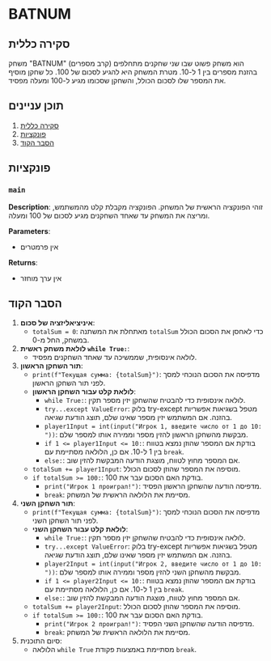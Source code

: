 # BATNUM

## סקירה כללית

משחק "BATNUM" (קרב מספרים) הוא משחק פשוט שבו שני שחקנים מתחלפים בהזנת מספרים בין 1 ל-10. מטרת המשחק היא להגיע לסכום של 100. כל שחקן מוסיף את המספר שלו לסכום הכולל, והשחקן שסכומו מגיע ל-100 ומעלה מפסיד.

## תוכן עניינים

1. [סקירה כללית](#סקירה-כללית)
2. [פונקציות](#פונקציות)
3. [הסבר הקוד](#הסבר-הקוד)

## פונקציות

### `main`

**Description**: זוהי הפונקציה הראשית של המשחק. הפונקציה מקבלת קלט מהמשתמש, ומריצה את המשחק עד שאחד השחקנים מגיע לסכום של 100 ומעלה.

**Parameters**:
- אין פרמטרים

**Returns**:
- אין ערך מוחזר

## הסבר הקוד

1. **איניציאליזציה של סכום**:
    - `totalSum = 0`: מאתחלת את המשתנה `totalSum` כדי לאחסן את הסכום הכולל במשחק, החל מ-0.
2. **לולאת משחק ראשית `while True:`**:
    - לולאה אינסופית, שממשיכה עד שאחד השחקנים מפסיד.
3. **תור השחקן הראשון**:
    - `print(f"Текущая сумма: {totalSum}")`: מדפיסה את הסכום הנוכחי למסך לפני תור השחקן הראשון.
    - **לולאת קלט עבור השחקן הראשון**:
        - `while True:`: לולאה אינסופית כדי להבטיח שהשחקן יזין מספר תקין.
        - `try...except ValueError`: בלוק try-except מטפל בשגיאות אפשריות בהזנה. אם המשתמש יזין מספר שאינו שלם, תוצג הודעת שגיאה.
        - `player1Input = int(input("Игрок 1, введите число от 1 до 10: "))`: מבקשת מהשחקן הראשון להזין מספר וממירה אותו למספר שלם.
        - `if 1 <= player1Input <= 10:`: בודקת אם המספר שהוזן נמצא בטווח בין 1 ל-10. אם כן, הלולאה מסתיימת עם `break`.
        - `else:`: אם המספר מחוץ לטווח, מוצגת הודעה המבקשת להזין שוב.
    - `totalSum += player1Input`: מוסיפה את המספר שהוזן לסכום הכולל.
    - `if totalSum >= 100:`: בודקת האם הסכום עבר את 100.
        - `print("Игрок 1 проиграл!")`: מדפיסה הודעה שהשחקן הראשון הפסיד.
        - `break`: מסיימת את הלולאה הראשית של המשחק.
4. **תור השחקן השני**:
    - `print(f"Текущая сумма: {totalSum}")`: מדפיסה את הסכום הנוכחי למסך לפני תור השחקן השני.
    -  **לולאת קלט עבור השחקן השני**:
        - `while True:`: לולאה אינסופית כדי להבטיח שהשחקן יזין מספר תקין.
        - `try...except ValueError`: בלוק try-except מטפל בשגיאות אפשריות בהזנה. אם המשתמש יזין מספר שאינו שלם, תוצג הודעת שגיאה.
        - `player2Input = int(input("Игрок 2, введите число от 1 до 10: "))`: מבקשת מהשחקן השני להזין מספר וממירה אותו למספר שלם.
        - `if 1 <= player2Input <= 10:`: בודקת אם המספר שהוזן נמצא בטווח בין 1 ל-10. אם כן, הלולאה מסתיימת עם `break`.
        - `else:`: אם המספר מחוץ לטווח, מוצגת הודעה המבקשת להזין שוב.
    - `totalSum += player2Input`: מוסיפה את המספר שהוזן לסכום הכולל.
    - `if totalSum >= 100:`: בודקת האם הסכום עבר את 100.
        - `print("Игрок 2 проиграл!")`: מדפיסה הודעה שהשחקן השני הפסיד.
        - `break`: מסיימת את הלולאה הראשית של המשחק.
5. סיום התוכנית:
    - הלולאה `while True` מסתיימת באמצעות פקודת `break`.